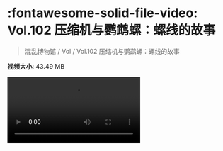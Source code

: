 # :fontawesome-solid-file-video: Vol.102 压缩机与鹦鹉螺：螺线的故事

> 混乱博物馆 / Vol / Vol.102 压缩机与鹦鹉螺：螺线的故事

**视频大小**: 43.49 MB

<div class="video"><video src="https://file.hsyhx.top/archive/混乱博物馆/Vol/Vol.102 压缩机与鹦鹉螺：螺线的故事.mp4" controls preload>🤔 您的浏览器不支持 video 标签</video></div>